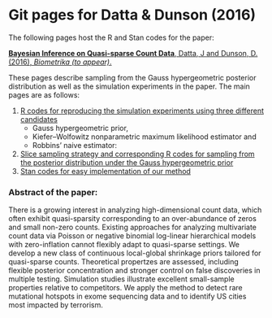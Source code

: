 # Git pages for Datta & Dunson (2016)

The following pages host the R and Stan codes for the paper: 

[**Bayesian Inference on Quasi-sparse Count Data**, Datta, J and Dunson, D. (2016), *Biometrika (to appear)*.](http://arxiv.org/abs/1510.04320)

These pages describe sampling from the Gauss hypergeometric posterior distribution as well as the simulation experiments in the paper. 
The main pages are as follows:

1. [R codes for reproducing the simulation experiments using three different candidates](http://dattahub.github.io/GHsim)
   *  Gauss hypergeometric prior,
   *  Kiefer–Wolfowitz nonparametric maximum likelihood estimator and 
   *  Robbins’ naive estimator: 
2.  [Slice sampling strategy and corresponding R codes
       for sampling from the posterior distribution under the Gauss hypergeometric prior](http://dattahub.github.io/GHSlice)
3.  [Stan codes for easy implementation of our method](http://dattahub.github.io/GHstancodes)

### Abstract of the paper: 

There is a growing interest in analyzing high-dimensional count data, which often exhibit quasi-sparsity corresponding to an over-abundance of zeros and small non-zero counts. Existing
approaches for analyzing multivariate count data via Poisson or negative binomial log-linear hierarchical models with zero-inflation cannot flexibly adapt to quasi-sparse settings. We develop
a new class of continuous local-global shrinkage priors tailored for quasi-sparse counts. Theoretical propertzes are assessed, including flexible posterior concentration and stronger control on
false discoveries in multiple testing. Simulation studies illustrate excellent small-sample properties relative to competitors. We apply the method to detect rare mutational hotspots in exome
sequencing data and to identify US cities most impacted by terrorism.
